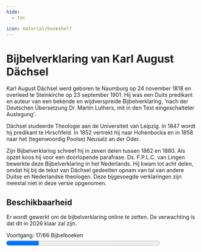 ```yaml
---
hide:
  - toc

icon: material/bookshelf
---
```


# Bijbelverklaring van Karl August Dächsel

Karl August Dächsel werd geboren te Naumburg op 24 november 1818 en overleed te Steinkirche op 23 september 1901. Hij was een Duits predikant en auteur van een bekende en wijdverspreide Bijbelverklaring, 'nach der Deutschen Übersetzung Dr. Martin Luthers, mit in den Text eingeschalteter Auslegung'.

Dächsel studeerde Theologie aan de Universiteit van Leipzig. In 1847 wordt hij predikant te Hirschfeld. In 1852 vertrekt hij naar Hohenbocka en in 1858 naar het (tegenwoordig Poolse) Neusalz an der Oder.

Zijn Bijbelverklaring schreef hij in zeven delen tussen 1862 en 1880. Als opzet koos hij voor een doorlopende parafrase. Ds. F.P.L.C. van Lingen bewerkte deze Bijbelverklaring in het Nederlands. Hij kwam tot acht delen, omdat hij bij de tekst van Dächsel gedeelten opnam van tal van andere Duitse en Nederlandse theologen. Deze bijgevoegde verklaringen zijn meestal niet in deze versie opgenomen. 

## Beschikbaarheid

Er wordt gewerkt om de bijbelverklaring online te zetten. De verwachting is dat dit in 2026 klaar zal zijn.

<label for="file">Voortgang: 17/66 Bijbelboeken</label><progress id="file" value="14" max="66" style="width:80%; height:25px;"></progress>
